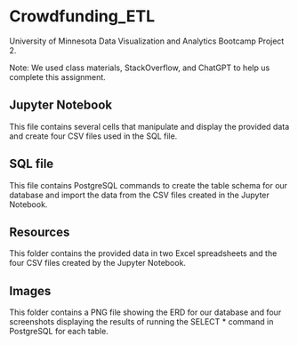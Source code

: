 # Crowdfunding_ETL

University of Minnesota Data Visualization and Analytics Bootcamp Project 2.

Note: We used class materials, StackOverflow, and ChatGPT to help us complete this assignment.

## Jupyter Notebook

This file contains several cells that manipulate and display the provided data and create four CSV files used in the SQL file.

## SQL file

This file contains PostgreSQL commands to create the table schema for our database and import the data from the CSV files created in the Jupyter Notebook.

## Resources

This folder contains the provided data in two Excel spreadsheets and the four CSV files created by the Jupyter Notebook.

## Images

This folder contains a PNG file showing the ERD for our database and four screenshots displaying the results of running the SELECT * command in PostgreSQL for each table.